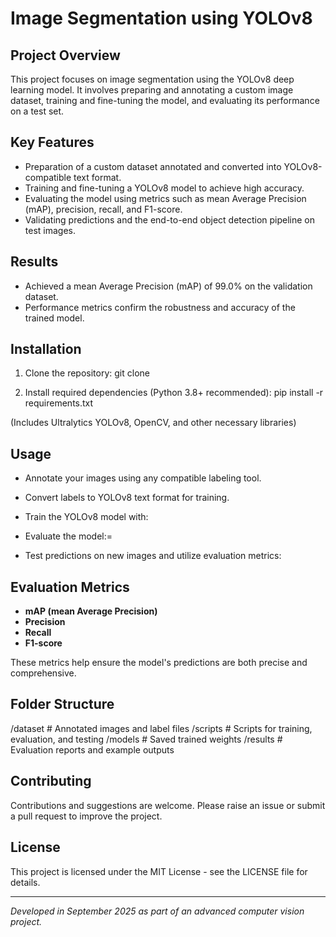 # Image Segmentation using YOLOv8

## Project Overview
This project focuses on image segmentation using the YOLOv8 deep learning model. It involves preparing and annotating a custom image dataset, training and fine-tuning the model, and evaluating its performance on a test set.

## Key Features
- Preparation of a custom dataset annotated and converted into YOLOv8-compatible text format.
- Training and fine-tuning a YOLOv8 model to achieve high accuracy.
- Evaluating the model using metrics such as mean Average Precision (mAP), precision, recall, and F1-score.
- Validating predictions and the end-to-end object detection pipeline on test images.

## Results
- Achieved a mean Average Precision (mAP) of 99.0% on the validation dataset.
- Performance metrics confirm the robustness and accuracy of the trained model.

## Installation
1. Clone the repository:
git clone <repository-url>


2. Install required dependencies (Python 3.8+ recommended):
pip install -r requirements.txt


(Includes Ultralytics YOLOv8, OpenCV, and other necessary libraries)

## Usage
- Annotate your images using any compatible labeling tool.
- Convert labels to YOLOv8 text format for training.
- Train the YOLOv8 model with:


- Evaluate the model:=


- Test predictions on new images and utilize evaluation metrics:


## Evaluation Metrics
- **mAP (mean Average Precision)**
- **Precision**
- **Recall**
- **F1-score**

These metrics help ensure the model's predictions are both precise and comprehensive.

## Folder Structure
/dataset # Annotated images and label files
/scripts # Scripts for training, evaluation, and testing
/models # Saved trained weights
/results # Evaluation reports and example outputs



## Contributing
Contributions and suggestions are welcome. Please raise an issue or submit a pull request to improve the project.

## License
This project is licensed under the MIT License - see the LICENSE file for details.

---

*Developed in September 2025 as part of an advanced computer vision project.*
